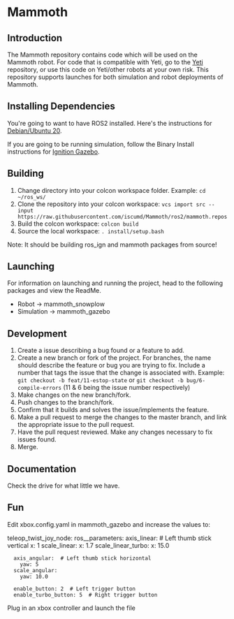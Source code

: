# Mammoth

## Introduction

The Mammoth repository contains code which will be used on the Mammoth robot. For code that is compatible with Yeti, go to the [Yeti](https://github.com/iscumd/Yeti) repository, or use this code on Yeti/other robots at your own risk. This repository supports launches for both simulation and robot deployments of Mammoth.

## Installing Dependencies

You're going to want to have ROS2 installed. Here's the instructions for [Debian/Ubuntu 20](https://docs.ros.org/en/foxy/Installation/Ubuntu-Install-Debians.html).

If you are going to be running simulation, follow the Binary Install instructions for [Ignition Gazebo](https://ignitionrobotics.org/docs/edifice/install_ubuntu).


## Building

1. Change directory into your colcon workspace folder. Example: `cd ~/ros_ws/`
2. Clone the repository into your colcon workspace: `vcs import src --input https://raw.githubusercontent.com/iscumd/Mammoth/ros2/mammoth.repos`
3. Build the colcon workspace: `colcon build`
4. Source the local workspace: `. install/setup.bash`

Note: It should be building ros_ign and mammoth packages from source!

## Launching

For information on launching and running the project, head to the following packages and view the ReadMe.
- Robot -> mammoth_snowplow
- Simulation -> mammoth_gazebo

## Development

1. Create a issue describing a bug found or a feature to add.
2. Create a new branch or fork of the project. For branches, the name should describe the feature or bug you are trying to fix. Include a number that tags the issue that the change is associated with. Example: `git checkout -b feat/11-estop-state` or `git checkout -b bug/6-compile-errors` (11 & 6 being the issue number respectively)
3. Make changes on the new branch/fork.
4. Push changes to the branch/fork.
5. Confirm that it builds and solves the issue/implements the feature.
6. Make a pull request to merge the changes to the master branch, and link the appropriate issue to the pull request.
7. Have the pull request reviewed. Make any changes necessary to fix issues found.
8. Merge.

## Documentation

Check the drive for what little we have.

## Fun 
Edit xbox.config.yaml in mammoth_gazebo and increase the values to: 

  teleop_twist_joy_node:
    ros__parameters:
      axis_linear:  # Left thumb stick vertical
        x: 1
      scale_linear:
        x: 1.7
      scale_linear_turbo:
        x: 15.0
  
      axis_angular:  # Left thumb stick horizontal
        yaw: 5
      scale_angular:
        yaw: 10.0
  
      enable_button: 2  # Left trigger button
      enable_turbo_button: 5  # Right trigger button

Plug in an xbox controller and launch the file    
